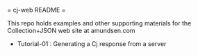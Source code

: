 = cj-web README =

This repo holds examples and other supporting materials for the
Collection+JSON web site at amundsen.com

 * Tutorial-01 : Generating a Cj response from a server


